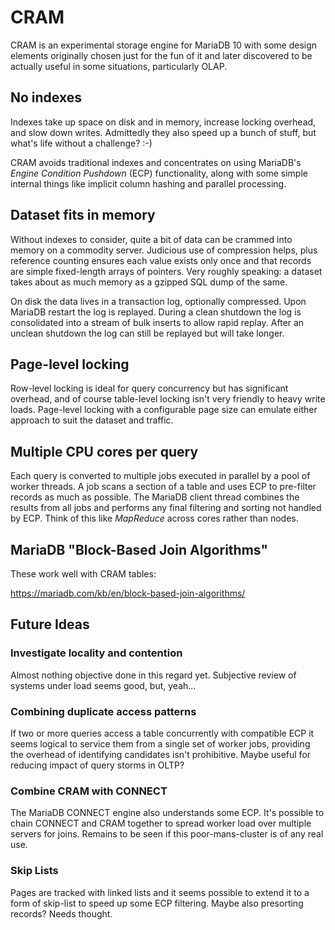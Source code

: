 # CRAM

CRAM is an experimental storage engine for MariaDB 10 with some design elements originally chosen just for the fun of it and later discovered to be actually useful in some situations, particularly OLAP.

## No indexes

Indexes take up space on disk and in memory, increase locking overhead, and slow down writes. Admittedly they also speed up a bunch of stuff, but what's life without a challenge? :-)

CRAM avoids traditional indexes and concentrates on using MariaDB's *Engine Condition Pushdown* (ECP) functionality, along with some simple internal things like implicit column hashing and parallel processing.

## Dataset fits in memory

Without indexes to consider, quite a bit of data can be crammed into memory on a commodity server. Judicious use of compression helps, plus reference counting ensures each value exists only once and that records are simple fixed-length arrays of pointers. Very roughly speaking: a dataset takes about as much memory as a gzipped SQL dump of the same.

On disk the data lives in a transaction log, optionally compressed. Upon MariaDB restart the log is replayed. During a clean shutdown the log is consolidated into a stream of bulk inserts to allow rapid replay. After an unclean shutdown the log can still be replayed but will take longer.

## Page-level locking

Row-level locking is ideal for query concurrency but has significant overhead, and of course table-level locking isn't very friendly to heavy write loads. Page-level locking with a configurable page size can emulate either approach to suit the dataset and traffic.

## Multiple CPU cores per query

Each query is converted to multiple jobs executed in parallel by a pool of worker threads. A job scans a section of a table and uses ECP to pre-filter records as much as possible. The MariaDB client thread combines the results from all jobs and performs any final filtering and sorting not handled by ECP. Think of this like *MapReduce* across cores rather than nodes.

## MariaDB "Block-Based Join Algorithms"

These work well with CRAM tables:

https://mariadb.com/kb/en/block-based-join-algorithms/

## Future Ideas

### Investigate locality and contention

Almost nothing objective done in this regard yet. Subjective review of systems under load seems good, but, yeah...

### Combining duplicate access patterns

If two or more queries access a table concurrently with compatible ECP it seems logical to service them from a single set of worker jobs, providing the overhead of identifying candidates isn't prohibitive. Maybe useful for reducing impact of query storms in OLTP?

### Combine CRAM with CONNECT

The MariaDB CONNECT engine also understands some ECP. It's possible to chain CONNECT and CRAM together to spread worker load over multiple servers for joins. Remains to be seen if this poor-mans-cluster is of any real use.

### Skip Lists

Pages are tracked with linked lists and it seems possible to extend it to a form of skip-list to speed up some ECP filtering. Maybe also presorting records? Needs thought.